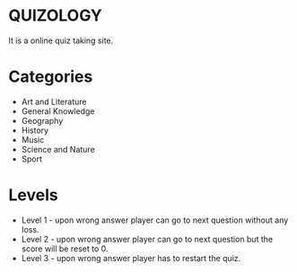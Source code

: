 # QUIZOLOGY

It is a online quiz taking site.
 

# Categories
- Art and Literature
- General Knowledge
- Geography
- History
- Music
- Science and Nature
- Sport

# Levels
- Level 1 - upon wrong answer player can go to next question without any loss.
- Level 2 - upon wrong answer player can go to next question but the score will be reset to 0.
- Level 3 - upon wrong answer player has to restart the quiz.

